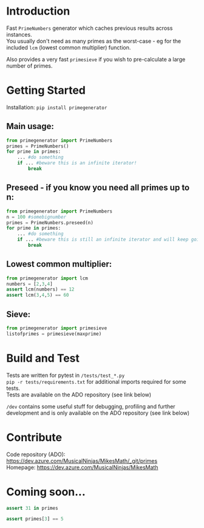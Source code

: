 # Introduction 
Fast `PrimeNumbers` generator which caches previous results across instances.\
You usually don't need as many primes as the worst-case - eg for the included `lcm` (lowest common multiplier) function.

Also provides a very fast `primesieve` if you wish to pre-calculate a large number of primes.

# Getting Started
Installation: `pip install primegenerator`

## Main usage:
```python
from primegenerator import PrimeNumbers
primes = PrimeNumbers()
for prime in primes:
    ... #do something
    if ... #beware this is an infinite iterator!
        break
```

## Preseed - if you know you need all primes up to n:
```python
from primegenerator import PrimeNumbers
n = 100 #somebignumber
primes = PrimeNumbers.preseed(n)
for prime in primes:
    ... #do something
    if ... #beware this is still an infinite iterator and will keep going past the seed point!
        break
```

## Lowest common multiplier:
```python
from primegenerator import lcm
numbers = [2,3,4]
assert lcm(numbers) == 12
assert lcm(3,4,5) == 60
```

## Sieve:
```python
from primegenerator import primesieve
listofprimes = primesieve(maxprime)
```

# Build and Test
Tests are written for pytest in `/tests/test_*.py`\
`pip -r tests/requirements.txt` for additional imports required for some tests.\
Tests are available on the ADO repository (see link below)

`/dev` contains some useful stuff for debugging, profiling and further development and is only available on the ADO repository (see link below)

# Contribute
Code repository (ADO): https://dev.azure.com/MusicalNinjas/MikesMath/_git/primes \
Homepage: https://dev.azure.com/MusicalNinjas/MikesMath

# Coming soon...
```python
assert 31 in primes
```
```python
assert primes[3] == 5
```
